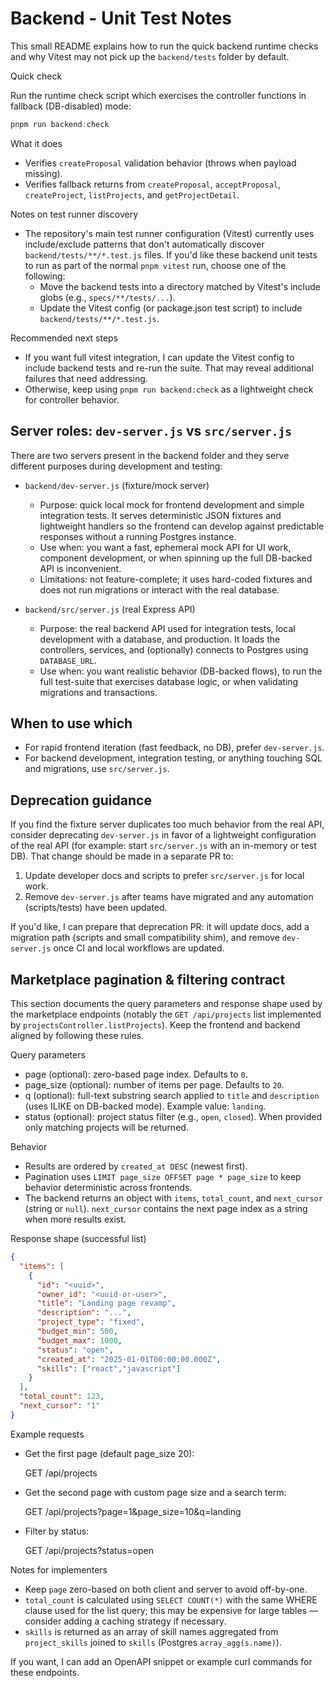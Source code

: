 # Backend - Unit Test Notes

This small README explains how to run the quick backend runtime checks and why Vitest may not pick up the `backend/tests` folder by default.

Quick check

Run the runtime check script which exercises the controller functions in fallback (DB-disabled) mode:

```powershell
pnpm run backend:check
```

What it does

- Verifies `createProposal` validation behavior (throws when payload missing).
- Verifies fallback returns from `createProposal`, `acceptProposal`, `createProject`, `listProjects`, and `getProjectDetail`.

Notes on test runner discovery

- The repository's main test runner configuration (Vitest) currently uses include/exclude patterns that don't automatically discover `backend/tests/**/*.test.js` files. If you'd like these backend unit tests to run as part of the normal `pnpm vitest` run, choose one of the following:
  - Move the backend tests into a directory matched by Vitest's include globs (e.g., `specs/**/tests/...`).
  - Update the Vitest config (or package.json test script) to include `backend/tests/**/*.test.js`.

Recommended next steps

- If you want full vitest integration, I can update the Vitest config to include backend tests and re-run the suite. That may reveal additional failures that need addressing.
- Otherwise, keep using `pnpm run backend:check` as a lightweight check for controller behavior.

Server roles: `dev-server.js` vs `src/server.js`
----------------------------------------------

There are two servers present in the backend folder and they serve different purposes during development and testing:

- `backend/dev-server.js` (fixture/mock server)
  - Purpose: quick local mock for frontend development and simple integration tests. It serves deterministic JSON fixtures and lightweight handlers so the frontend can develop against predictable responses without a running Postgres instance.
  - Use when: you want a fast, ephemeral mock API for UI work, component development, or when spinning up the full DB-backed API is inconvenient.
  - Limitations: not feature-complete; it uses hard-coded fixtures and does not run migrations or interact with the real database.

- `backend/src/server.js` (real Express API)
  - Purpose: the real backend API used for integration tests, local development with a database, and production. It loads the controllers, services, and (optionally) connects to Postgres using `DATABASE_URL`.
  - Use when: you want realistic behavior (DB-backed flows), to run the full test-suite that exercises database logic, or when validating migrations and transactions.

When to use which
-------------------
- For rapid frontend iteration (fast feedback, no DB), prefer `dev-server.js`.
- For backend development, integration testing, or anything touching SQL and migrations, use `src/server.js`.

Deprecation guidance
---------------------
If you find the fixture server duplicates too much behavior from the real API, consider deprecating `dev-server.js` in favor of a lightweight configuration of the real API (for example: start `src/server.js` with an in-memory or test DB). That change should be made in a separate PR to:

1. Update developer docs and scripts to prefer `src/server.js` for local work.
2. Remove `dev-server.js` after teams have migrated and any automation (scripts/tests) have been updated.

If you'd like, I can prepare that deprecation PR: it will update docs, add a migration path (scripts and small compatibility shim), and remove `dev-server.js` once CI and local workflows are updated.

Marketplace pagination & filtering contract
-----------------------------------------

This section documents the query parameters and response shape used by the marketplace endpoints (notably the `GET /api/projects` list implemented by `projectsController.listProjects`). Keep the frontend and backend aligned by following these rules.

Query parameters
- page (optional): zero-based page index. Defaults to `0`.
- page_size (optional): number of items per page. Defaults to `20`.
- q (optional): full-text substring search applied to `title` and `description` (uses ILIKE on DB-backed mode). Example value: `landing`.
- status (optional): project status filter (e.g., `open`, `closed`). When provided only matching projects will be returned.

Behavior
- Results are ordered by `created_at DESC` (newest first).
- Pagination uses `LIMIT page_size OFFSET page * page_size` to keep behavior deterministic across frontends.
- The backend returns an object with `items`, `total_count`, and `next_cursor` (string or `null`). `next_cursor` contains the next page index as a string when more results exist.

Response shape (successful list)

```json
{
  "items": [
    {
      "id": "<uuid>",
      "owner_id": "<uuid-or-user>",
      "title": "Landing page revamp",
      "description": "...",
      "project_type": "fixed",
      "budget_min": 500,
      "budget_max": 1000,
      "status": "open",
      "created_at": "2025-01-01T00:00:00.000Z",
      "skills": ["react","javascript"]
    }
  ],
  "total_count": 123,
  "next_cursor": "1"
}
```

Example requests
- Get the first page (default page_size 20):

  GET /api/projects

- Get the second page with custom page size and a search term:

  GET /api/projects?page=1&page_size=10&q=landing

- Filter by status:

  GET /api/projects?status=open

Notes for implementers
- Keep `page` zero-based on both client and server to avoid off-by-one.
- `total_count` is calculated using `SELECT COUNT(*)` with the same WHERE clause used for the list query; this may be expensive for large tables — consider adding a caching strategy if necessary.
- `skills` is returned as an array of skill names aggregated from `project_skills` joined to `skills` (Postgres `array_agg(s.name)`).

If you want, I can add an OpenAPI snippet or example curl commands for these endpoints.
